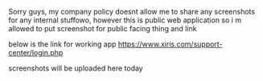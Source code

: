 Sorry guys, my company policy doesnt allow me to share any screenshots for any internal stuffowo, however this is public web application so i m allowed to put screenshot for public facing thing and link 

below is the link for working app
https://www.xiris.com/support-center/login.php

screenshots will be uploaded here today

